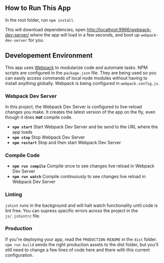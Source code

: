 ## How to Run This App

In the root folder, run `npm install`.

This will download dependencies, open [http://localhost:9966/webpack-dev-server/](http://localhost:9966/webpack-dev-server/) where the app will load in a few seconds, and boot up `webpack-dev-server` for you.

## Developement Environment
This app uses [Webpack](https://webpack.github.io/) to modularize code and automate tasks. NPM scripts are configured in the `package.json` file. They are being used so you can easily access commands of local node modules without having to install anything globally. Webpack is being configured in `webpack.config.js`.

### Webpack Dev Server
In this project, the Webpack Dev Server is configured to live-reload changes you make. It creates the latest version of the app on the fly, even though it does **not** compile code.
* **`npm start`** Start Webpack Dev Server and be send to the URL where the app loads
* **`npm stop`** Stop Webpack Dev Server
* **`npm restart`** Stop and then start Webpack Dev Server

### Compile Code
* **`npm run compile`** Compile once to see changes live reload in Webpack Dev Server
* **`npm run watch`** Compile continuously to see changes live reload in Webpack Dev Server

### Linting
`jshint` runs in the background and will halt watch functionality until code is lint free. You can supress specific errors across the project in the `js/.jshintrc` file.

### Production
If you're deploying your app, read the `PRODUCTION-README` in the  `dist` folder. `npm run build` sends the right production assets to the dist folder, but you'll still need to change a few lines of code here and there with this current configuration.